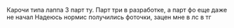 Карочи типа лаппа 3 парт ту. Парт три в разработке, а парт фо еще даже не начал
Надеюсь нормис получились фоточки, зацен мне в лс в тг
